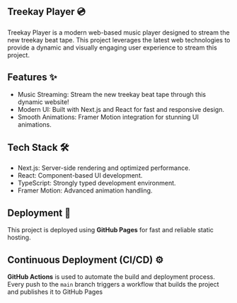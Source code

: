 ## Treekay Player 💿
Treekay Player is a modern web-based music player designed to stream the new treekay beat tape. This project leverages the latest web technologies to provide a dynamic and visually engaging user experience to stream this project.

## Features ✨

- Music Streaming: Stream the new treekay beat tape through this dynamic website!
- Modern UI: Built with Next.js and React for fast and responsive design.
- Smooth Animations: Framer Motion integration for stunning UI animations.

## Tech Stack 🛠

- Next.js: Server-side rendering and optimized performance.
- React: Component-based UI development.
- TypeScript: Strongly typed development environment.
- Framer Motion: Advanced animation handling.

## Deployment 🚀
This project is deployed using **GitHub Pages** for fast and reliable static hosting.

## Continuous Deployment (CI/CD) ⚙️
**GitHub Actions** is used to automate the build and deployment process.  
Every push to the `main` branch triggers a workflow that builds the project and publishes it to GitHub Pages
